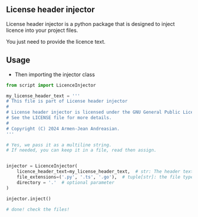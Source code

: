 ## License header injector

License header injector is a python package that is designed to inject licence into your project files.

You just need to provide the licence text.


## Usage
- Then importing the injector class

```python
from script import LicenceInjector

my_license_header_text = '''
# This file is part of License header injector
#
# License header injector is licensed under the GNU General Public License v3.0.
# See the LICENSE file for more details.
#
# Copyright (C) 2024 Armen-Jean Andreasian.
'''

# Yes, we pass it as a multiline string. 
# If needed, you can keep it in a file, read then assign.


injector = LicenceInjector(
    licence_header_text=my_license_header_text,  # str: The header text
    file_extensions=('.py', '.ts', '.go'),  # tuple[str]: the file types that needed to be injected
    directory = '.'  # optional parameter
)

injector.inject()

# done! check the files!
```